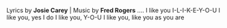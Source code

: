 Lyrics by **Josie Carey** | Music by **Fred Rogers**
....
I like you
I-L-I-K-E-Y-O-U
I like you, yes I do
I like you, Y-O-U
I like you, like you as you are